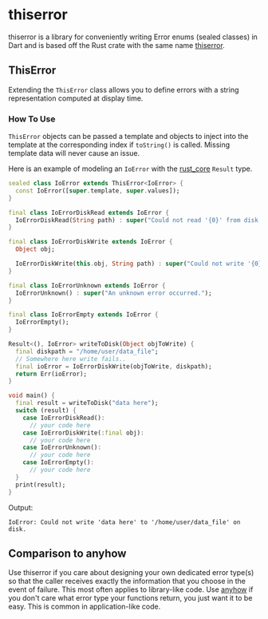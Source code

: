 # thiserror

thiserror is a library for conveniently writing Error enums (sealed classes) in Dart and is based off the Rust crate
with the same name [thiserror](https://github.com/dtolnay/thiserror).

## ThisError

Extending the `ThisError` class allows you to define errors with a string representation computed at display time. 

### How To Use
`ThisError` objects can be passed a template and objects to inject into the template at the corresponding index if `toString()` is called. 
Missing template data will never cause an issue.

Here is an example of modeling an `IoError` with the [rust_core](https://github.com/mcmah309/rust_core) `Result` type.
```dart
sealed class IoError extends ThisError<IoError> {
  const IoError([super.template, super.values]);
}

final class IoErrorDiskRead extends IoError {
  IoErrorDiskRead(String path) : super("Could not read '{0}' from disk.", [path]);
}

final class IoErrorDiskWrite extends IoError {
  Object obj;

  IoErrorDiskWrite(this.obj, String path) : super("Could not write '{0}' to '{1}' on disk.", [obj, path]);
}

final class IoErrorUnknown extends IoError {
  IoErrorUnknown() : super("An unknown error occurred.");
}

final class IoErrorEmpty extends IoError {
  IoErrorEmpty();
}

Result<(), IoError> writeToDisk(Object objToWrite) {
  final diskpath = "/home/user/data_file";
  // Somewhere here write fails..
  final ioError = IoErrorDiskWrite(objToWrite, diskpath);
  return Err(ioError);
}

void main() {
  final result = writeToDisk("data here");
  switch (result) {
    case IoErrorDiskRead():
      // your code here
    case IoErrorDiskWrite(:final obj):
      // your code here
    case IoErrorUnknown():
      // your code here
    case IoErrorEmpty():
      // your code here
  }
  print(result);
}
```
Output:
```
IoError: Could not write 'data here' to '/home/user/data_file' on disk.
```

## Comparison to anyhow
Use thiserror if you care about designing your own dedicated error type(s) so that the caller receives exactly the information that you choose in the event of failure. This most often applies to library-like code. Use [anyhow](https://pub.dev/packages/anyhow) if you don't care what error type your functions return, you just want it to be easy. This is common in application-like code.